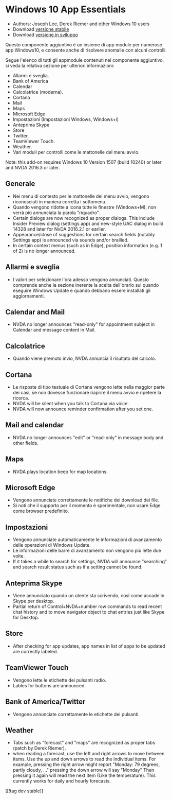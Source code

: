 # Windows 10 App Essentials #

* Authors: Joseph Lee, Derek Riemer and other Windows 10 users
* Download [versione stabile][1]
* Download [versione in sviluppo][2]

Questo componente aggiuntivo è un insieme di app module per numerose app
Windows10, e consente anche di risolvere anomalie con alcuni controlli.

Segue l'elenco di tutti gli appmodule contenuti nel componente aggiuntivo,
si veda la relativa sezione per ulteriori informazioni:

* Allarmi e sveglia.
* Bank of America
* Calendar
* Calcolatrice (moderna).
* Cortana
* Mail
* Maps
* Microsoft Edge
* Impostazioni (Impostazioni Windows, Windows+i)
* Anteprima Skype
* Store
* Twitter.
* TeamViewer Touch.
* Weather.
* Vari moduli per controlli come le mattonelle del menu avvio.

Note: this add-on requires Windows 10 Version 1507 (build 10240) or later
and NVDA 2016.3 or later.

## Generale

* Nei menu di contesto per le mattonelle del menu avvio, vengono
  riconosciuti in maniera corretta i sottomenu.
* Quando vengono ridotte a icona tutte le finestre (Windows+M), non verrà
  più annunciata la parola "riquadro".
* Certain dialogs are now recognized as proper dialogs. This include Insider
  Preview dialog (settings app) and new-style UAC dialog in build 14328 and
  later for NvDA 2016.2.1 or earlier.
* Appearance/close of suggestions for certain search fields (notably
  Settings app) is announced via sounds and/or brailled.
* In certain context menus (such as in Edge), position information (e.g. 1
  of 2) is no longer announced.

## Allarmi e sveglia

* I valori per selezionare l'ora adesso vengono annunciati. Questo comprende
  anche la sezione inerente la scelta dell'orario sul quando eseguire
  Windows Update e quando debbano essere installati gli aggiornamenti.

## Calendar and Mail

* NVDA no longer announces "read-only" for appointment subject in Calendar
  and message content in Mail.

## Calcolatrice

* Quando viene premuto invio, NVDA annuncia il risultato del calcolo.

## Cortana

* Le risposte di tipo testuale di Cortana vengono lette nella maggior parte
  dei casi, se non dovesse funzionare riaprire il menu avvio e ripetere la
  ricerca.
* NVDA will be silent when you talk to Cortana via voice.
* NVDA will now announce reminder confirmation after you set one.

## Mail and calendar

* NVDA no longer announces "edit" or "read-only" in message body and other
  fields.

## Maps

* NVDA plays location beep for map locations.

## Microsoft Edge

* Vengono annunciate correttamente le notifiche dei download dei file.
* Si noti che il supporto per il momento è sperimentale, non usare Edge come
  browser predefinito.

## Impostazioni

* Vengono annunciate automaticamente le informazioni di avanzamento delle
  operazioni di Windows Update.
* Le informazioni delle barre di avanzamento non vengono più lette due
  volte.
* If it takes a while to search for settings, NVDA will announce "searching"
  and search result status such as if a setting cannot be found.

## Anteprima Skype

* Viene annunciato quando un utente sta scrivendo, così come accade in Skype
  per desktop.
* Partial return of Control+NvDA+number row commands to read recent chat
  history and to move navigator object to chat entries just like Skype for
  Desktop.

## Store

* After checking for app updates, app names in list of apps to be updated
  are correctly labeled.

## TeamViewer Touch

* Vengono lette le etichette dei pulsanti radio.
* Lables for buttons are announced.

## Bank of America/Twitter

* Vengono annunciate correttamente le etichette dei pulsanti.

## Weather

* Tabs such as "forecast" and "maps" are recognized as proper tabs (patch by
  Derek Riemer).
* when reading a forecast, use the left and right arrows to move between
  items. Use the up and down arrows to read the individual items. For
  example, pressing the right arrow might report "Monday: 79 degrees, partly
  cloudy, ..." pressing the down arrow will say "Monday" Then pressing it
  again will read the next item (Like the temperature). This currently works
  for daily and hourly forecasts.

[[!tag dev stable]]

[1]: http://addons.nvda-project.org/files/get.php?file=w10

[2]: http://addons.nvda-project.org/files/get.php?file=w10-dev

